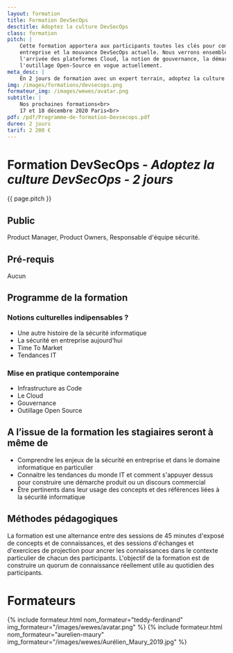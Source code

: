 ```yaml
---
layout: formation
title: Formation DevSecOps
desctitle: Adoptez la culture DevSecOps
class: formation
pitch: |
    Cette formation apportera aux participants toutes les clés pour comprendre l'évolution de la sécurité en 
    entreprise et la mouvance DevSecOps actuelle. Nous verrons ensemble les nouveaux enjeux posés par 
    l'arrivée des plateformes Cloud, la notion de gouvernance, la démarche Infrastructure-as-Code et 
    l'outillage Open-Source en vogue actuellement.
meta_desc: |
    En 2 jours de formation avec un expert terrain, adoptez la culture DevSecOps.
img: /images/formations/devsecops.png
formateur_img: /images/wewes/avatar.png
subtitle: |
    Nos prochaines formations<br>
    17 et 18 décembre 2020 Paris<br>
pdf: /pdf/Programme-de-formation-Devsecops.pdf
duree: 2 jours
tarif: 2 200 €
---
```


# Formation DevSecOps - *Adoptez la culture DevSecOps - 2 jours*


{{ page.pitch }}

## Public

Product Manager, Product Owners, Responsable d'équipe sécurité.

## Pré-requis


Aucun

## Programme de la formation


### Notions culturelles indipensables ?

* Une autre histoire de la sécurité informatique
* La sécurité en entreprise aujourd’hui
* Time To Market
* Tendances IT


### Mise en pratique contemporaine

* Infrastructure as Code
* Le Cloud
* Gouvernance
* Outillage Open Source


## A l’issue de la formation les stagiaires seront à même de


* Comprendre les enjeux de la sécurité en entreprise et dans le domaine informatique en particulier
* Connaitre les tendances du monde IT et comment s'appuyer dessus pour construire une démarche produit ou un discours commercial
* Être pertinents dans leur usage des concepts et des références liées à la sécurité informatique


## Méthodes pédagogiques

La formation est une alternance entre des sessions de 45 minutes d'exposé de concepts et de connaissances, et des sessions d'échanges et d'exercices de projection pour ancrer les connaissances dans le contexte particulier de chacun des participants. L'objectif de la formation est de construire un quorum de connaissance réellement utile au quotidien des participants.

# Formateurs

{% include formateur.html nom_formateur="teddy-ferdinand" img_formateur="/images/wewes/avatar.png" %}
{% include formateur.html nom_formateur="aurelien-maury" img_formateur="/images/wewes/Aurélien_Maury_2019.jpg" %}

